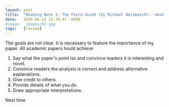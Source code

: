 ```yaml
---
layout: post
title:  "Reading Note 1: The Field Guide (by Michael Weisbasch)---what is wrong with my current writing practice"
date:   2020-06-11 15:30:47 -0400
#image:  images/02.jpg
tags:   [review]
---
```


The goals are not clear. It is necessary to feature the importance of my paper. All academic papers hould achieve: 
1. Say what the paper's point iss and convince readers it is interesting and novel.
2. Convince readers the analysis is correct and address alternative explanations.
3. Give credit to others.
4. Provide details of what you do.
5. Draw appropriate interpretations.


Next time 
